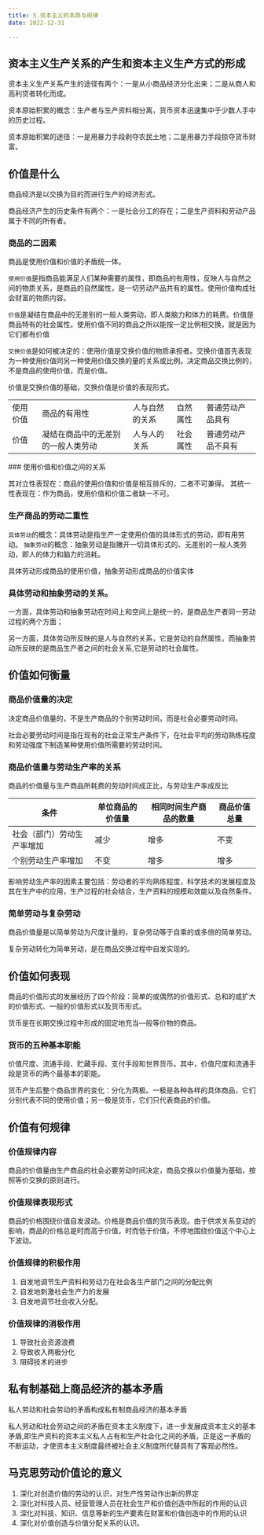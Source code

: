 ```yaml
---
title: 5.资本主义的本质与规律
date: 2022-12-31

---
```


## 资本主义生产关系的产生和资本主义生产方式的形成<Badge text="了解" type="tip" />

资本主义生产关系产生的途径有两个：一是从小商品经济分化出来；二是从商人和高利贷者转化而成。

资本原始积累的概念：生产者与生产资料相分离，货币资本迅速集中于少数人手中的历史过程。

资本原始积累的途径：一是用暴力手段剥夺农民土地；二是用暴力手段掠夺货币财富。

## 价值是什么<Badge text="选择题" type="tip" />

商品经济是以交换为目的而进行生产的经济形式。

商品经济产生的历史条件有两个：一是社会分工的存在；二是生产资料和劳动产品属于不同的所有者。

### 商品的二因素

商品是使用价值和价值的矛盾统一体。

`使用价值`是指商品能满足人们某种需要的属性，即商品的有用性，反映人与自然之间的物质关系，是商品的自然属性，是一切劳动产品共有的属性。使用价值构成社会财富的物质内容。

`价值`是凝结在商品中的无差别的一般人类劳动，即人类脑力和体力的耗费。价值是商品特有的社会属性。使用价值不同的商品之所以能按一定比例相交换，就是因为它们都有价值

`交换价值`是如何被决定的：使用价值是交换价值的物质承担者。交换价值首先表现为一种使用价值同另一种使用价值交换的量的关系或比例。决定商品交换比例的，不是商品的使用价值，而是价值。

价值是交换价值的基础，交换价值是价值的表现形式。

<table>
<tbody>
    <tr>
        <td>使用价值</td>
        <td>商品的有用性</td>
        <td>人与自然的关系</td>
        <td>自然属性</td>
        <td>普通劳动产品具有</td>
    </tr>
    <tr>
        <td>价值</td>
        <td>凝结在商品中的无差别的一般人类劳动</td>
        <td>人与人的关系</td>
        <td>社会属性</td>
        <td>普通劳动产品不具有</td>
    </tr>
</tbody>
</table>
### 使用价值和价值之间的关系

其对立性表现在：商品的使用价值和价值是相互排斥的，二者不可兼得。
其统一性表现在：作为商品，使用价值和价值二者缺一不可。

### 生产商品的劳动二重性

`具体劳动`的概念：具体劳动是指生产一定使用价值的具体形式的劳动，即有用劳动。
`抽象劳动`的概念：抽象劳动是指撇开一切具体形式的、无差别的一般人类劳动，即人的体力和脑力的消耗。

具体劳动形成商品的使用价值，抽象劳动形成商品的价值实体

### 具体劳动和抽象劳动的关系。

一方面，具体劳动和抽象劳动在时间上和空间上是统一的，是商品生产者同一劳动过程的两个方面；

另一方面，具体劳动所反映的是人与自然的关系，它是劳动的自然属性，而抽象劳动所反映的是商品生产者之间的社会关系,它是劳动的社会属性。

## 价值如何衡量<Badge text="选择题" type="tip" />

### 商品价值量的决定

决定商品价值量的，不是生产商品的个别劳动时间，而是社会必要劳动时间。

社会必要劳动时间是指在现有的社会正常生产条件下，在社会平均的劳动熟练程度和劳动强度下制造某种使用价值所需要的劳动时间。

### 商品价值量与劳动生产率的关系

商品的价值量与生产商品所耗费的劳动时间成正比，与劳动生产率成反比

| 条件                       | 单位商品的价值量 | 相同时间生产商品的数量 | 商品价值总量 |
| -------------------------- | ---------------- | ---------------------- | ------------ |
| 社会（部门）劳动生产率增加 | 减少             | 增多                   | 不变         |
| 个别劳动生产率增加         | 不变             | 增多                   | 增多         |

影响劳动生产率的因素主要包括：劳动者的平均熟练程度，科学技术的发展程度及其在生产中的应用，生产过程的社会结合，生产资料的规模和效能以及自然条件。

### 简单劳动与复杂劳动

商品价值量是以简单劳动为尺度计量的，复杂劳动等于自乘的或多倍的简单劳动。

复杂劳动转化为简单劳动，是在商品交换过程中自发实现的。

## 价值如何表现<Badge text="选择题" type="tip" />

商品的价值形式的发展经历了四个阶段：简单的或偶然的价值形式、总和的或扩大的价值形式、一般的价值形式以及货币形式。

货币是在长期交换过程中形成的固定地充当—般等价物的商品。

### 货币的五种基本职能

价值尺度、流通手段、贮藏手段、支付手段和世界货币。其中，价值尺度和流通手段是货币的两个最基本的职能。

货币产生后整个商品世界的变化：分化为两极。一极是各种各样的具体商品，它们分别代表不同的使用价值；另一极是货币，它们只代表商品的价值。

## 价值有何规律<Badge text="选择题" type="tip" />

### 价值规律内容

商品的价值量由生产商品的社会必要劳动时间决定，商品交换以价值量为基础，按照等价交换的原则进行。

### 价值规律表现形式

商品的价格围绕价值自发波动。价格是商品价值的货币表现。由于供求关系变动的影响，商品的价格总是时而高于价值，时而低于价值，不停地围绕价值这个中心上下波动。

### 价值规律的积极作用

1. 自发地调节生产资料和劳动力在社会各生产部门之间的分配比例
2. 自发地刺激社会生产力的发展
3. 自发地调节社会收入分配。

### 价值规律的消极作用

1. 导致社会资源浪费
2. 导致收入两极分化
3. 阻碍技术的进步

## 私有制基础上商品经济的基本矛盾<Badge text="选择题" type="tip" />

私人劳动和社会劳动的矛盾构成私有制商品经济的基本矛盾

私人劳动和社会劳动之间的矛盾在资本主义制度下，进一步发展成资本主义的基本矛盾,即生产资料的资本主义私人占有和生产社会化之间的矛盾，正是这一矛盾的不断运动，才使资本主义制度最终被社会主义制度所代替具有了客观必然性。

## 马克思劳动价值论的意义<Badge text="选择题" type="tip" />

1. 深化对创造价值的劳动的认识，对生产性劳动作出新的界定
2. 深化对科技人员、经营管理人员在社会生产和价值创造中所起的作用的认识
3. 深化对科技、知识、信息等新的生产要素在财富和价值创造中的作用的认识
4. 深化对价值创造与价值分配关系的认识。

